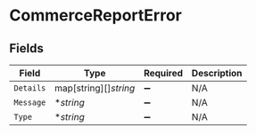 # CommerceReportError


## Fields

| Field                 | Type                  | Required              | Description           |
| --------------------- | --------------------- | --------------------- | --------------------- |
| `Details`             | map[string][]*string* | :heavy_minus_sign:    | N/A                   |
| `Message`             | **string*             | :heavy_minus_sign:    | N/A                   |
| `Type`                | **string*             | :heavy_minus_sign:    | N/A                   |